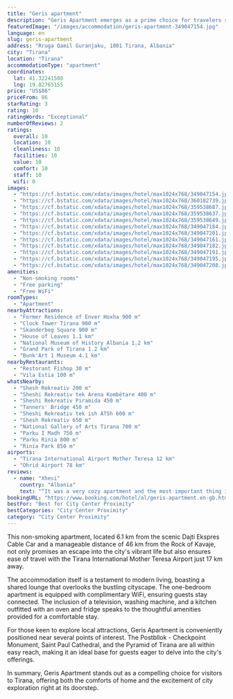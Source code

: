 ```yaml
---
title: "Geris apartment"
description: "Geris Apartment emerges as a prime choice for travelers seeking a blend of comfort and convenience in the heart of Tirana."
featuredImage: "/images/accommodation/geris-apartment-349047154.jpg"
language: en
slug: geris-apartment
address: "Rruga Qamil Guranjaku, 1001 Tirana, Albania"
city: "Tirana"
location: "Tirana"
accommodationType: "apartment"
coordinates:
  lat: 41.32241508
  lng: 19.82765155
price: "US$86"
priceFrom: 86
starRating: 3
rating: 10
ratingWords: "Exceptional"
numberOfReviews: 2
ratings:
  overall: 10
  location: 10
  cleanliness: 10
  facilities: 10
  value: 10
  comfort: 10
  staff: 10
  wifi: 0
images:
  - "https://cf.bstatic.com/xdata/images/hotel/max1024x768/349047154.jpg?k=483b32c7a65a29bb6c452475e10af6d4d10504fb7612edae73660eafcd6bf103&o=&hp=1"
  - "https://cf.bstatic.com/xdata/images/hotel/max1024x768/360182739.jpg?k=36400fc511cd40f063168b9703ebc6ff1969f3e48b98b0409f6e68d7b2ed1359&o=&hp=1"
  - "https://cf.bstatic.com/xdata/images/hotel/max1024x768/359538687.jpg?k=7b096548ad3ba2b06b1ffa3e43ae030f96425c7562a0aeecee846794f0b9ac27&o=&hp=1"
  - "https://cf.bstatic.com/xdata/images/hotel/max1024x768/359538637.jpg?k=87095bf0d05c94b9d857cd4ac980027ad1c7dae168cb604f7defbf79907d8bb0&o=&hp=1"
  - "https://cf.bstatic.com/xdata/images/hotel/max1024x768/359538649.jpg?k=41ad7c1cceeb2b047076f290f83cad64b224e79fe003da9da3dfbeb217fe24df&o=&hp=1"
  - "https://cf.bstatic.com/xdata/images/hotel/max1024x768/349047184.jpg?k=e125e066030f774111d563e67d4adc06e96468691616a24a7e298ec439f65b20&o=&hp=1"
  - "https://cf.bstatic.com/xdata/images/hotel/max1024x768/349047201.jpg?k=5b2176c9ccdfa3eec112384eaab257e91118b89891ff622b8c746bb6f260452e&o=&hp=1"
  - "https://cf.bstatic.com/xdata/images/hotel/max1024x768/349047161.jpg?k=656ce79b2a98c1ee1cbaffd785a1f6096a31907b42ca97b68122a2d8cb2f74a4&o=&hp=1"
  - "https://cf.bstatic.com/xdata/images/hotel/max1024x768/349047182.jpg?k=403dd343d8a929867106db567277922e9d733a04a0843ec82aa8bee4a50de8d7&o=&hp=1"
  - "https://cf.bstatic.com/xdata/images/hotel/max1024x768/349047191.jpg?k=56d0722b4d04c1d7588678394007141338e5debb979857f446de1d0321383999&o=&hp=1"
  - "https://cf.bstatic.com/xdata/images/hotel/max1024x768/349047195.jpg?k=40408ffab84e1e49db308bc453dce2899a63d24826e2dcdeb7b6caa8de510dbe&o=&hp=1"
  - "https://cf.bstatic.com/xdata/images/hotel/max1024x768/349047208.jpg?k=2734f5fc21306180afafa6ea021f1b77caf882a3ea4b0dc754c1a3bb2598f1bb&o=&hp=1"
amenities:
  - "Non-smoking rooms"
  - "Free parking"
  - "Free WiFi"
roomTypes:
  - "Apartment"
nearbyAttractions:
  - "Former Residence of Enver Hoxha 900 m"
  - "Clock Tower Tirana 900 m"
  - "Skanderbeg Square 900 m"
  - "House of Leaves 1.1 km"
  - "National Museum of History Albania 1.2 km"
  - "Grand Park of Tirana 1.2 km"
  - "Bunk'Art 1 Museum 4.1 km"
nearbyRestaurants:
  - "Restorant Fishop 30 m"
  - "Vila Estia 100 m"
whatsNearby:
  - "Shesh Rekreativ 200 m"
  - "Sheshi Rekreativ tek Arena Kombëtare 400 m"
  - "Sheshi Rekreativ Piramida 450 m"
  - "Tanners' Bridge 450 m"
  - "Sheshi Rekreativ tek ish ATSh 600 m"
  - "Shesh Rekreativ 650 m"
  - "National Gallery of Arts Tirana 700 m"
  - "Parku I Madh 750 m"
  - "Parku Rinia 800 m"
  - "Rinia Park 850 m"
airports:
  - "Tirana International Airport Mother Teresa 12 km"
  - "Ohrid Airport 78 km"
reviews:
  - name: "Xhesi"
    country: "Albania"
    text: "“It was a very cozy apartment and the most important thing it was very clean. The furnizures were modern and well-maintained. Also the apartment was in a very good location,near the center.”"
bookingURL: "https://www.booking.com/hotel/al/geris-apartment.en-gb.html?aid=8035640"
bestFor: "Best for City Center Proximity"
bestCategories: "City Center Proximity"
category: "City Center Proximity"
---
```


This non-smoking apartment, located 6.1 km from the scenic Dajti Ekspres Cable Car and a manageable distance of 46 km from the Rock of Kavaje, not only promises an escape into the city's vibrant life but also ensures ease of travel with the Tirana International Mother Teresa Airport just 17 km away. 

The accommodation itself is a testament to modern living, boasting a shared lounge that overlooks the bustling cityscape. The one-bedroom apartment is equipped with complimentary WiFi, ensuring guests stay connected. The inclusion of a television, washing machine, and a kitchen outfitted with an oven and fridge speaks to the thoughtful amenities provided for a comfortable stay.

For those keen to explore local attractions, Geris Apartment is conveniently positioned near several points of interest. The Postbllok - Checkpoint Monument, Saint Paul Cathedral, and the Pyramid of Tirana are all within easy reach, making it an ideal base for guests eager to delve into the city's offerings.

In summary, Geris Apartment stands out as a compelling choice for visitors to Tirana, offering both the comforts of home and the excitement of city exploration right at its doorstep.
